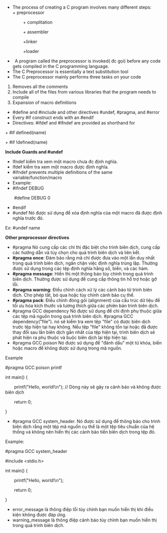 ﻿- The process of creating a C program involves many different steps:
  `        `+ preprocessor  

`        `+ complitation

`        `+ assembler

`        `+linker

`        `+loader

- ` `A program called the preprocessor is invoked( đc gọi) before any code gets compiled in the C programming language.
- The C Preprocessor is essentially a text substitution tool
- The C preprocessor mainly performs three tasks on your code
1. Removes all the comments
1. Include all of the files from various libraries that the program needs to compile
1. Expansion of macro definitions
- #define and #include and other directives #undef, #pragma, and #error
- Every #if construct ends with an #endif
- Directives: #ifdef and #ifndef are provided as shorthand for

\+ #if defined(name)

\+ #if !defined(name)

**Include Guards and #undef**

- Ifndef kiểm tra xem một macro chưa đc định nghĩa.
- Ifdef kiểm tra xem một macro được định nghĩa.
- #ifndef prevents multiple definitions of the same variable/function/macro
- Example:
- #ifndef DEBUG

`    `#define DEBUG 0

- #endif
- #undef Nó được sử dụng để xóa định nghĩa của một macro đã được định nghĩa trước đó.

Ex: #undef name

**Other preprocessor directives** 

- #pragma Nó cung cấp các chỉ thị đặc biệt cho trình biên dịch, cung cấp các hướng dẫn và tùy chọn cho quá trình biên dịch và liên kết.
- **#pragma once**: Đảm bảo rằng mã chỉ được đưa vào một lần duy nhất trong quá trình biên dịch, ngăn chặn việc định nghĩa trùng lặp. Thường được sử dụng trong các tệp định nghĩa hằng số, biến, và các hàm.
- **#pragma message**: Hiển thị một thông báo tùy chỉnh trong quá trình biên dịch. Thường được sử dụng để cung cấp thông tin hỗ trợ hoặc gỡ lỗi.
- **#pragma warning**: Điều chỉnh cách xử lý các cảnh báo từ trình biên dịch. Cho phép tắt, bỏ qua hoặc tùy chỉnh cảnh báo cụ thể.
- **#pragma pack**: Điều chỉnh đóng gói (alignment) của cấu trúc dữ liệu để tối ưu hóa kích thước và tương thích giữa các phiên bản trình biên dịch.
- #pragma GCC dependency Nó được sử dụng để chỉ định phụ thuộc giữa các tệp mã nguồn trong quá trình biên dịch. #pragma GCC dependency("file"). nó sẽ kiểm tra xem tệp "file" có được biên dịch trước tệp hiện tại hay không. Nếu tệp "file" không tồn tại hoặc đã được thay đổi sau lần biên dịch gần nhất của tệp hiện tại, trình biên dịch sẽ phát hiện ra phụ thuộc và buộc biên dịch lại tệp hiện tại.
- #pragma GCC poison Nó được sử dụng để "đánh dấu" một từ khóa, biến hoặc macro để không được sử dụng trong mã nguồn. 

Example

#pragma GCC poison printf

int main() {

`    `printf("Hello, world!\n"); // Dòng này sẽ gây ra cảnh báo và không được biên dịch

`    `return 0;

}

- #pragma GCC system\_header. Nó được sử dụng để thông báo cho trình biên dịch rằng một tệp mã nguồn cụ thể là một tệp tiêu chuẩn của hệ thống và không nên hiển thị các cảnh báo tiền biên dịch trong tệp đó.

Example:

#pragma GCC system\_header

#include <stdio.h>

int main() {

`    `printf("Hello, world!\n");

`    `return 0;

}

- error\_message là thông điệp lỗi tùy chỉnh bạn muốn hiển thị khi điều kiện không được đáp ứng.
- warning\_message là thông điệp cảnh báo tùy chỉnh bạn muốn hiển thị trong quá trình biên dịch.
